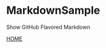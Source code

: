 MarkdownSample
==============

Show  GitHub Flavored Markdown

[HOME](https://github.com/WeilongYE/MarkdownSample/wiki)
